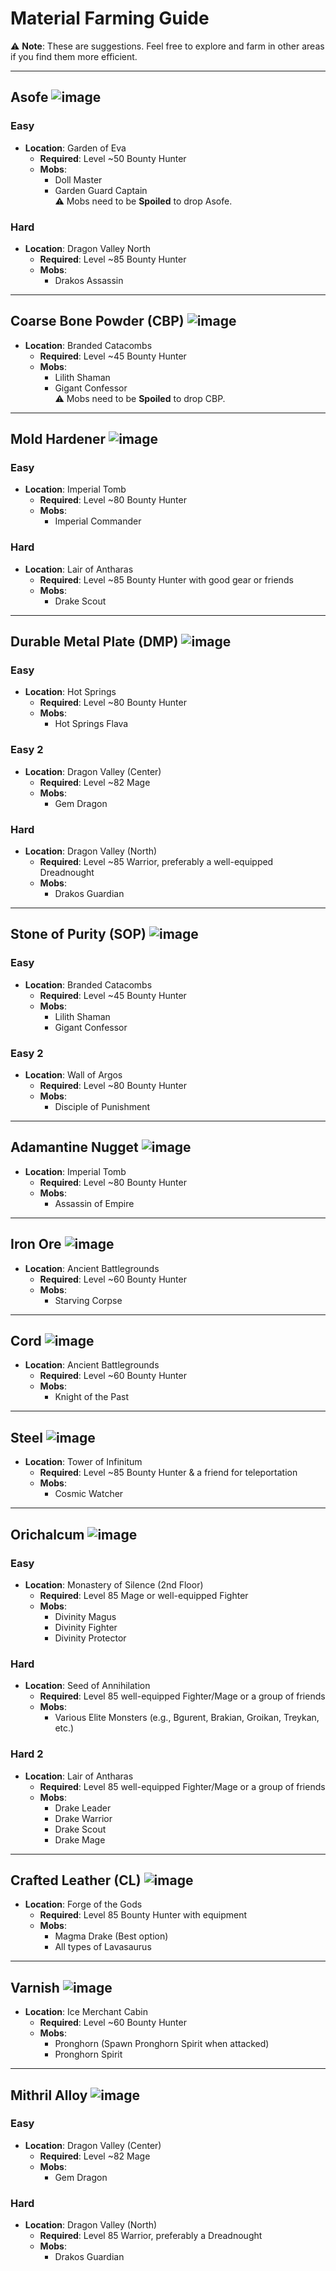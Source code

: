 # Material Farming Guide

⚠️ **Note**: These are suggestions. Feel free to explore and farm in other areas if you find them more efficient.

---

## Asofe  ![image](https://github.com/user-attachments/assets/b1d93b97-c770-419b-9992-ae19c902b883)

### Easy
- **Location**: Garden of Eva  
  - **Required**: Level ~50 Bounty Hunter  
  - **Mobs**:  
    - Doll Master  
    - Garden Guard Captain  
  ⚠️ Mobs need to be **Spoiled** to drop Asofe.

### Hard
- **Location**: Dragon Valley North  
  - **Required**: Level ~85 Bounty Hunter  
  - **Mobs**:  
    - Drakos Assassin  

---

## Coarse Bone Powder (CBP)  ![image](https://github.com/user-attachments/assets/f50e3a4c-4115-49ff-b4f6-048d729dc283)

- **Location**: Branded Catacombs  
  - **Required**: Level ~45 Bounty Hunter  
  - **Mobs**:  
    - Lilith Shaman  
    - Gigant Confessor  
  ⚠️ Mobs need to be **Spoiled** to drop CBP.

---

## Mold Hardener  ![image](https://github.com/user-attachments/assets/1ce51681-ab09-4196-a5d7-904d8124143f)

### Easy
- **Location**: Imperial Tomb  
  - **Required**: Level ~80 Bounty Hunter  
  - **Mobs**:  
    - Imperial Commander  

### Hard
- **Location**: Lair of Antharas  
  - **Required**: Level ~85 Bounty Hunter with good gear or friends  
  - **Mobs**:  
    - Drake Scout  

---

## Durable Metal Plate (DMP)  ![image](https://github.com/user-attachments/assets/10690c1e-af0d-430a-8fb3-ff3bf0019084)

### Easy
- **Location**: Hot Springs  
  - **Required**: Level ~80 Bounty Hunter  
  - **Mobs**:  
    - Hot Springs Flava  

### Easy 2
- **Location**: Dragon Valley (Center)  
  - **Required**: Level ~82 Mage  
  - **Mobs**:  
    - Gem Dragon  

### Hard
- **Location**: Dragon Valley (North)  
  - **Required**: Level ~85 Warrior, preferably a well-equipped Dreadnought  
  - **Mobs**:  
    - Drakos Guardian  

---

## Stone of Purity (SOP)  ![image](https://github.com/user-attachments/assets/53378802-1ea5-452c-9d7f-59ff2d844e65)

### Easy
- **Location**: Branded Catacombs  
  - **Required**: Level ~45 Bounty Hunter  
  - **Mobs**:  
    - Lilith Shaman  
    - Gigant Confessor  

### Easy 2
- **Location**: Wall of Argos  
  - **Required**: Level ~80 Bounty Hunter  
  - **Mobs**:  
    - Disciple of Punishment  

---

## Adamantine Nugget  ![image](https://github.com/user-attachments/assets/56373ac1-8733-4c6d-b827-f53a94f8515c)

- **Location**: Imperial Tomb  
  - **Required**: Level ~80 Bounty Hunter  
  - **Mobs**:  
    - Assassin of Empire  

---

## Iron Ore  ![image](https://github.com/user-attachments/assets/c80306bb-4108-4f7a-9bc9-b06017ab95e2)

- **Location**: Ancient Battlegrounds  
  - **Required**: Level ~60 Bounty Hunter  
  - **Mobs**:  
    - Starving Corpse  

---

## Cord  ![image](https://github.com/user-attachments/assets/60510287-c435-4483-8308-bc44067b0ab5)

- **Location**: Ancient Battlegrounds  
  - **Required**: Level ~60 Bounty Hunter  
  - **Mobs**:  
    - Knight of the Past  

---

## Steel  ![image](https://github.com/user-attachments/assets/5ad73821-0970-4aa1-a392-19de2f9a8cf9)

- **Location**: Tower of Infinitum  
  - **Required**: Level ~85 Bounty Hunter & a friend for teleportation  
  - **Mobs**:  
    - Cosmic Watcher  

---

## Orichalcum  ![image](https://github.com/user-attachments/assets/f040c53a-68e2-49e7-8bc6-8b5289251851)

### Easy
- **Location**: Monastery of Silence (2nd Floor)  
  - **Required**: Level 85 Mage or well-equipped Fighter  
  - **Mobs**:  
    - Divinity Magus  
    - Divinity Fighter  
    - Divinity Protector  

### Hard
- **Location**: Seed of Annihilation  
  - **Required**: Level 85 well-equipped Fighter/Mage or a group of friends  
  - **Mobs**:  
    - Various Elite Monsters (e.g., Bgurent, Brakian, Groikan, Treykan, etc.)

### Hard 2
- **Location**: Lair of Antharas  
  - **Required**: Level 85 well-equipped Fighter/Mage or a group of friends  
  - **Mobs**:  
    - Drake Leader  
    - Drake Warrior  
    - Drake Scout  
    - Drake Mage  

---

## Crafted Leather (CL)  ![image](https://github.com/user-attachments/assets/0de53440-7ad5-4b36-b27c-1d16a49e67d2)

- **Location**: Forge of the Gods  
  - **Required**: Level 85 Bounty Hunter with equipment  
  - **Mobs**:  
    - Magma Drake (Best option)  
    - All types of Lavasaurus  

---

## Varnish  ![image](https://github.com/user-attachments/assets/59b9470f-aa2e-4076-a0d3-9f7dd7e88258)

- **Location**: Ice Merchant Cabin  
  - **Required**: Level ~60 Bounty Hunter  
  - **Mobs**:  
    - Pronghorn (Spawn Pronghorn Spirit when attacked)  
    - Pronghorn Spirit  

---

## Mithril Alloy  ![image](https://github.com/user-attachments/assets/f23f0254-9367-4499-8ab8-5764132b0199)

### Easy
- **Location**: Dragon Valley (Center)  
  - **Required**: Level ~82 Mage  
  - **Mobs**:  
    - Gem Dragon  

### Hard
- **Location**: Dragon Valley (North)  
  - **Required**: Level 85 Warrior, preferably a Dreadnought  
  - **Mobs**:  
    - Drakos Guardian  
